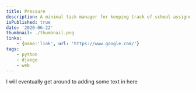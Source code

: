 ```yaml
---
title: Pressure
description: A minimal task manager for keeping track of school assignments
isPublished: true
date: '2020-06-22'
thumbnail: ./thumbnail.png
links: 
    - {name:'link', url: 'https://www.google.com/'}
tags:
    - python
    - django
    - web
---
```


I will eventually get around to adding some text in here
